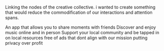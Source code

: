 Linking the nodes of the creative collective.
i wanted to create something that would reduce the commodification of our interactions and attention spans.

An app that allows you to share moments with friends
Discover and enjoy music online and in person
Support your local community and be tapped in on local resources
free of ads that dont align with our mission 
putting privacy over profit 

